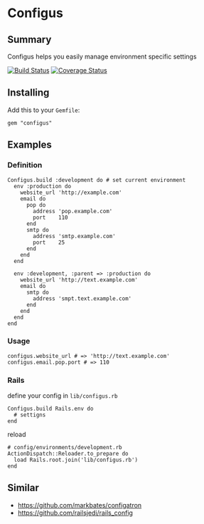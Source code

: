 # Configus

## Summary

Configus helps you easily manage environment specific settings

[![Build Status](https://secure.travis-ci.org/kaize/configus.png)](http://travis-ci.org/kaize/configus)
[![Coverage Status](https://coveralls.io/repos/kaize/configus/badge.png?branch=master)](https://coveralls.io/r/kaize/configus/)

## Installing

Add this to your `Gemfile`:

    gem "configus"

## Examples

### Definition

    Configus.build :development do # set current environment
      env :production do
        website_url 'http://example.com'
        email do
          pop do
            address 'pop.example.com'
            port    110
          end
          smtp do
            address 'smtp.example.com'
            port    25
          end
        end
      end

      env :development, :parent => :production do
        website_url 'http://text.example.com'
        email do
          smtp do
            address 'smpt.text.example.com'
          end
        end
      end
    end

### Usage

    configus.website_url # => 'http://text.example.com'
    configus.email.pop.port # => 110

### Rails

define your config in `lib/configus.rb`

    Configus.build Rails.env do
      # settigns
    end

reload

    # config/environments/development.rb
    ActionDispatch::Reloader.to_prepare do
      load Rails.root.join('lib/configus.rb')
    end

## Similar

* https://github.com/markbates/configatron
* https://github.com/railsjedi/rails_config
